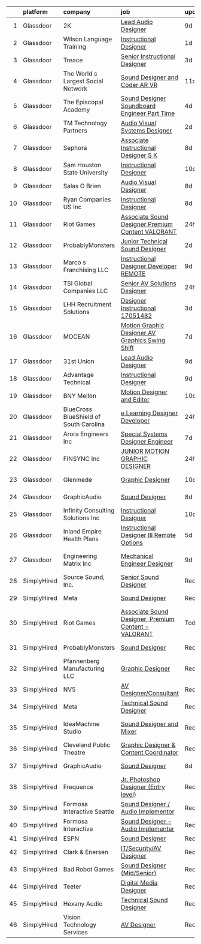 

|    | platform    | company                                | job                                                                                                                                                                                                                                                                                                                                                                                                                                                                                                                                                                                                                                                                                                                                                                                                                                                                                                                                                                                                                                                                                                                                                                        | update_time   | location              |
|---:|:------------|:---------------------------------------|:---------------------------------------------------------------------------------------------------------------------------------------------------------------------------------------------------------------------------------------------------------------------------------------------------------------------------------------------------------------------------------------------------------------------------------------------------------------------------------------------------------------------------------------------------------------------------------------------------------------------------------------------------------------------------------------------------------------------------------------------------------------------------------------------------------------------------------------------------------------------------------------------------------------------------------------------------------------------------------------------------------------------------------------------------------------------------------------------------------------------------------------------------------------------------|:--------------|:----------------------|
|  1 | Glassdoor   | 2K                                     | [Lead Audio Designer](https://www.glassdoor.com/partner/jobListing.htm?pos=109&ao=1136043&s=58&guid=000001834a39929c8faca7172c231710&src=GD_JOB_AD&t=SR&vt=w&ea=1&cs=1_b901a764&cb=1663397630885&jobListingId=1008124176706&jrtk=3-0-1gd53j4m22gpn001-1gd53j4mljm7r800-7e78213c8eb53484-)                                                                                                                                                                                                                                                                                                                                                                                                                                                                                                                                                                                                                                                                                                                                                                                                                                                                                  | 9d            | San Mateo, CA         |
|  2 | Glassdoor   | Wilson Language Training               | [Instructional Designer](https://www.glassdoor.com/partner/jobListing.htm?pos=115&ao=1136043&s=58&guid=000001834a39929c8faca7172c231710&src=GD_JOB_AD&t=SR&vt=w&cs=1_7cdab75b&cb=1663397630886&jobListingId=1008143778407&jrtk=3-0-1gd53j4m22gpn001-1gd53j4mljm7r800-162e40f75f43b1da-)                                                                                                                                                                                                                                                                                                                                                                                                                                                                                                                                                                                                                                                                                                                                                                                                                                                                                    | 1d            | Oxford, MA            |
|  3 | Glassdoor   | Treace                                 | [Senior Instructional Designer](https://www.glassdoor.com/partner/jobListing.htm?pos=123&ao=1136043&s=58&guid=000001834a39929c8faca7172c231710&src=GD_JOB_AD&t=SR&vt=w&cs=1_32cf3907&cb=1663397630887&jobListingId=1008138380104&jrtk=3-0-1gd53j4m22gpn001-1gd53j4mljm7r800-e4587e51766cda7e-)                                                                                                                                                                                                                                                                                                                                                                                                                                                                                                                                                                                                                                                                                                                                                                                                                                                                             | 3d            | Ponte Vedra Beach, FL |
|  4 | Glassdoor   | The World s Largest Social Network     | [Sound Designer and Coder  AR VR ](https://www.glassdoor.com/partner/jobListing.htm?pos=103&ao=1110586&s=58&guid=000001834a39929c8faca7172c231710&src=GD_JOB_AD&t=SR&vt=w&ea=1&cs=1_b9ed3ed4&cb=1663397630884&jobListingId=1008119621876&cpc=1CBFC3E34E2A31FF&jrtk=3-0-1gd53j4m22gpn001-1gd53j4mljm7r800-df2800d098c62329--6NYlbfkN0DSgjPPcnEdvoK3uuxfISLALE6pB1FR7YSHOr_tSg5_QGIhoz_2VqUepdcKLBLI_zSAkyoPLr8SW3qj676EQlXt7Ai3r7F6jONfntOCxFIGf2Yfv06E94neyDw3J1ys4A5IgIkfiB-swwbLbj-MClaUsrhxyvv4sIQtPUiYLb1Kpr88suSOOhSFH82JZVYQJ_TsuvWtZKPki2I--obG5YUV62Beks_hcjqS4M01t5lQG0Mxf9m7ji9OneJ2c6pzJYjRF58A-KR8vZjnP_-p_Nu13Kf8vHcWBawm11QaFIMWHcAYoP4rfhLR5qr92CTnb7Rr6NBSuTVCJBGENzdJbQ9h2vYuRNrYurRXyttWYAr9s2tMGvDwhU-wrAm1wHBXu6b32UkxDUsLlNTB5Y8Gctggv5OV2fqZHQfjCyIjmuv_8wwdFFRP29UWPogYhbDY4t1kuS3i5AyRMriDIslKsb7NbMWnGOJEEDg5ceH_9xbPa3hsf9igO7zvHiEPJJGeObpzIzsRKe42xBvvHqxnizwfRWwKO0Ua0oaMQzFer4cceF-JCA2w6yDg1kMtdj41O8UNLIr2IfJY5IbONOl4eSNC)                                                                                                                                                                                                                | 11d           | Philadelphia, PA      |
|  5 | Glassdoor   | The Episcopal Academy                  | [Sound Designer  Soundboard Engineer  Part Time ](https://www.glassdoor.com/partner/jobListing.htm?pos=112&ao=1136043&s=58&guid=000001834a39929c8faca7172c231710&src=GD_JOB_AD&t=SR&vt=w&ea=1&cs=1_9f2e9859&cb=1663397630886&jobListingId=1008134158666&jrtk=3-0-1gd53j4m22gpn001-1gd53j4mljm7r800-42249c09ee087c0a-)                                                                                                                                                                                                                                                                                                                                                                                                                                                                                                                                                                                                                                                                                                                                                                                                                                                      | 4d            | Newtown Square, PA    |
|  6 | Glassdoor   | TM Technology Partners                 | [Audio Visual Systems Designer](https://www.glassdoor.com/partner/jobListing.htm?pos=121&ao=1136043&s=58&guid=000001834a39929c8faca7172c231710&src=GD_JOB_AD&t=SR&vt=w&cs=1_61f32a4b&cb=1663397630887&jobListingId=1008139721021&jrtk=3-0-1gd53j4m22gpn001-1gd53j4mljm7r800-24ca9b2b897d3e72-)                                                                                                                                                                                                                                                                                                                                                                                                                                                                                                                                                                                                                                                                                                                                                                                                                                                                             | 2d            | Los Angeles, CA       |
|  7 | Glassdoor   | Sephora                                | [Associate Instructional Designer  S K](https://www.glassdoor.com/partner/jobListing.htm?pos=117&ao=1136043&s=58&guid=000001834a39929c8faca7172c231710&src=GD_JOB_AD&t=SR&vt=w&cs=1_5675de79&cb=1663397630886&jobListingId=1008126719435&jrtk=3-0-1gd53j4m22gpn001-1gd53j4mljm7r800-60d1cc6d4027bf2d-)                                                                                                                                                                                                                                                                                                                                                                                                                                                                                                                                                                                                                                                                                                                                                                                                                                                                     | 8d            | San Francisco, CA     |
|  8 | Glassdoor   | Sam Houston State University           | [Instructional Designer](https://www.glassdoor.com/partner/jobListing.htm?pos=122&ao=1136043&s=58&guid=000001834a39929c8faca7172c231710&src=GD_JOB_AD&t=SR&vt=w&cs=1_60463ac3&cb=1663397630887&jobListingId=1008121402408&jrtk=3-0-1gd53j4m22gpn001-1gd53j4mljm7r800-ee095d1b2af28472-)                                                                                                                                                                                                                                                                                                                                                                                                                                                                                                                                                                                                                                                                                                                                                                                                                                                                                    | 10d           | Huntsville, TX        |
|  9 | Glassdoor   | Salas O Brien                          | [Audio Visual Designer](https://www.glassdoor.com/partner/jobListing.htm?pos=118&ao=1136043&s=58&guid=000001834a39929c8faca7172c231710&src=GD_JOB_AD&t=SR&vt=w&cs=1_01478e51&cb=1663397630886&jobListingId=1008127661035&jrtk=3-0-1gd53j4m22gpn001-1gd53j4mljm7r800-1c4c5d053dfe58e8-)                                                                                                                                                                                                                                                                                                                                                                                                                                                                                                                                                                                                                                                                                                                                                                                                                                                                                     | 8d            | San Diego, CA         |
| 10 | Glassdoor   | Ryan Companies US  Inc                 | [Instructional Designer](https://www.glassdoor.com/partner/jobListing.htm?pos=126&ao=1136043&s=58&guid=000001834a39929c8faca7172c231710&src=GD_JOB_AD&t=SR&vt=w&cs=1_4aec3d47&cb=1663397630887&jobListingId=1008126784775&jrtk=3-0-1gd53j4m22gpn001-1gd53j4mljm7r800-b59d6cb3c11aac7d-)                                                                                                                                                                                                                                                                                                                                                                                                                                                                                                                                                                                                                                                                                                                                                                                                                                                                                    | 8d            | Tampa, FL             |
| 11 | Glassdoor   | Riot Games                             | [Associate Sound Designer  Premium Content   VALORANT](https://www.glassdoor.com/partner/jobListing.htm?pos=106&ao=1136043&s=58&guid=000001834a39929c8faca7172c231710&src=GD_JOB_AD&t=SR&vt=w&ea=1&cs=1_050567d8&cb=1663397630885&jobListingId=1008145203524&jrtk=3-0-1gd53j4m22gpn001-1gd53j4mljm7r800-bf4ac2655378ccc9-)                                                                                                                                                                                                                                                                                                                                                                                                                                                                                                                                                                                                                                                                                                                                                                                                                                                 | 24h           | Los Angeles, CA       |
| 12 | Glassdoor   | ProbablyMonsters                       | [Junior Technical Sound Designer](https://www.glassdoor.com/partner/jobListing.htm?pos=107&ao=1136043&s=58&guid=000001834a39929c8faca7172c231710&src=GD_JOB_AD&t=SR&vt=w&cs=1_a78e87ec&cb=1663397630885&jobListingId=1008140385415&jrtk=3-0-1gd53j4m22gpn001-1gd53j4mljm7r800-f3beb6d3f2e606d8-)                                                                                                                                                                                                                                                                                                                                                                                                                                                                                                                                                                                                                                                                                                                                                                                                                                                                           | 2d            | Bellevue, WA          |
| 13 | Glassdoor   | Marco s Franchising  LLC               | [Instructional Designer   Developer  REMOTE ](https://www.glassdoor.com/partner/jobListing.htm?pos=120&ao=1136043&s=58&guid=000001834a39929c8faca7172c231710&src=GD_JOB_AD&t=SR&vt=w&ea=1&cs=1_efad8dbf&cb=1663397630887&jobListingId=1008123909874&jrtk=3-0-1gd53j4m22gpn001-1gd53j4mljm7r800-179993f528310a51-)                                                                                                                                                                                                                                                                                                                                                                                                                                                                                                                                                                                                                                                                                                                                                                                                                                                          | 9d            | Houston, TX           |
| 14 | Glassdoor   | TSI Global Companies  LLC              | [Senior AV Solutions Designer](https://www.glassdoor.com/partner/jobListing.htm?pos=101&ao=1110586&s=58&guid=000001834a39929c8faca7172c231710&src=GD_JOB_AD&t=SR&vt=w&ea=1&cs=1_e02651bb&cb=1663397630884&jobListingId=1008145247944&cpc=608BEFD8E68346F1&jrtk=3-0-1gd53j4m22gpn001-1gd53j4mljm7r800-72a49cc44c2a9b53--6NYlbfkN0AWNeWD9j0Anv7cu0YAx4MRGy5lC57LhfIKHhakuygoFZsmJVT3Vtr7EKWpGdon56tUc0rTwbciHTVagh8Jphy3xmDJzFtO3mFvEMQTJg2Rbc4mIwO275TnRSqemZkdjQwR2GDECDxAVwLm8SQEe9m_3D1rEhSv2GLxT0Jvpk6mFAtTOQMA6CoiLbMCZGf6XD7-zKQd8nBYYs7gPvvlmKIwSWOMDcGDSRgdqN-5CGvOlLc8ObDmxuE3pz8IVeDZaO0I_OLUQ2WW-DKhejd1HhorAVVB0XNIngqyqWbY-EXbnECJw51UlVgbUZP3STNqZMcj4nw7neLjNgxbXESEkTMkugVnB0ARbn-IixLmkOTziSjMzMD0Qc09IC0JH8zOYvs7Kr7TE16yXn5UAN5Q58Z4s5rfdzFpNO9iRxk37uXEo6IyGQ6SgNgQUwXLMX5FavxVVvNzkYBK1qVdcL3nzXIa_aDdnIpEuqIu4motHzk_JC8exxYjdgZM0h55keY8tVcPiBmrf8PYuw%3D%3D)                                                                                                                                                                                                                                                                                        | 24h           | Saint Charles, MO     |
| 15 | Glassdoor   | LHH Recruitment Solutions              | [Designer Instructional   17051482](https://www.glassdoor.com/partner/jobListing.htm?pos=105&ao=1110586&s=58&guid=000001834a39929c8faca7172c231710&src=GD_JOB_AD&t=SR&vt=w&ea=1&cs=1_1f9ada59&cb=1663397630885&jobListingId=1008137042716&cpc=2CAED5C921A5F994&jrtk=3-0-1gd53j4m22gpn001-1gd53j4mljm7r800-2aa447e5047c789e--6NYlbfkN0A_GD1K3dzeu7WcKnsm6RLSD1_QV-mkIht0EvhowBp1RB3nB2zK51B7Vjdo850qtD1zI0bLXqkhk5eMQWDNPpBVPUx78uSYMjgYdpe3n1AZlUZi6Pk9udar78uBELI9eO2RZmhaKsfKwP7b_qiU2dfjBZJFkI9vzl9x6UNnUJilwEi0tziGlQV9DoL4Za79d5PXd8I7I5-ey_WzyZJS6uRnrpGIP_oMPSnmdKDwhPSPDytC_ynoBASvdrju1H5-diL2CXpaApdV4dstr2IT-Az-iR4ahXiNX3BhSAvs07KiVPiCKH2HGl-yXmdSLh7KUoSOABGRq6GAilV1Cesm_q1_Lc2lYrLYzKsmzOyl93bRKoYHmde66TlMzQlxfBbZwuhVyVAjbsAJOEzOpkqaakDGHyd4j8HfQIFRjrzGppi3aRoQIAJ7_KZzVoBlh8GvRbCY6wDN-UaT8_vTVolMbCyrxD_RCYKw2o0w144sjMNr8xcnvXOxkik60mIwFKZfJ73Kgj4STfwunQtlsnOEXi7JdkLdC_U9VBi8SnJMznAd35WCS8ylsZe5ybe3blBvGCKAbJVxoe65yulYkcav-s6oRlPQLPwW_aLV2j2l51O8jnPrFADQNFN8LcS7-J5ZhQPfpd3sDeEPGohR3eJe0sJ09qEUACdGeXlO7MItphRwdSD9wnSLpZ9ZZe2caUWa8W07RRGBUaFswGsRHD0Dhlf2kv49kB4RSjuvv8tfKgoo8xui9SV0mSMTvY3eS8dvaeoVMqb71p01YZFyzaPc_rhnWvzi7HJ7m24%3D) | 3d            | Los Angeles, CA       |
| 16 | Glassdoor   | MOCEAN                                 | [Motion Graphic Designer  AV Graphics  Swing Shift ](https://www.glassdoor.com/partner/jobListing.htm?pos=127&ao=1136043&s=58&guid=000001834a39929c8faca7172c231710&src=GD_JOB_AD&t=SR&vt=w&ea=1&cs=1_14bec31a&cb=1663397630888&jobListingId=1008128808362&jrtk=3-0-1gd53j4m22gpn001-1gd53j4mljm7r800-f8e885a91c294fbf-)                                                                                                                                                                                                                                                                                                                                                                                                                                                                                                                                                                                                                                                                                                                                                                                                                                                   | 7d            | Los Angeles, CA       |
| 17 | Glassdoor   | 31st Union                             | [Lead Audio Designer](https://www.glassdoor.com/partner/jobListing.htm?pos=111&ao=1136043&s=58&guid=000001834a39929c8faca7172c231710&src=GD_JOB_AD&t=SR&vt=w&cs=1_86051078&cb=1663397630885&jobListingId=1008124176707&jrtk=3-0-1gd53j4m22gpn001-1gd53j4mljm7r800-1eb63b73c13be9d5-)                                                                                                                                                                                                                                                                                                                                                                                                                                                                                                                                                                                                                                                                                                                                                                                                                                                                                       | 9d            | San Mateo, CA         |
| 18 | Glassdoor   | Advantage Technical                    | [Instructional Designer](https://www.glassdoor.com/partner/jobListing.htm?pos=104&ao=1110586&s=58&guid=000001834a39929c8faca7172c231710&src=GD_JOB_AD&t=SR&vt=w&ea=1&cs=1_864fb82d&cb=1663397630885&jobListingId=1008123549496&cpc=155EB9D5185558AF&jrtk=3-0-1gd53j4m22gpn001-1gd53j4mljm7r800-79a2190befb40fcd--6NYlbfkN0CQRQ3eiV4YWjrRS1ho7HVQ9JO8v6Fb3eU0yDOJbdOiEguntuRlpE4-_N6DYLNj-GoNQvdqsFgbJvNe9_xkG5pkKIJCPS76-j_57s6zVdR3O5cws1JqDBbPLWg5Bg8e6qOwD4e-y-dVMmhC5dIr2Uq-uT2VDPXRG_WxEheCyS2TcL-lIFrO3vaNteXV6Mcc3sSlPXdeyFu_bf4pBlS8I3ry1CedfWBAIgXYTShPb-MsgMO_InAMo2kd1g-Nj36s1OAA9C08Qsp0rccJiHJWAbhbhGgrDBKc6hfDoDGOdHuOBuNB0cxBnJvhWFcSleeAGQE0qtu_Xp4mro0bd3vWoE3sv-419NrShQVU9Dobq-juaV1w4gXhXKRHzL_aiVdx4et7B6hCQQ0H7NBnT41v3pzyMtBuvHsZ9XADuKmW7M_5kvhKU4NwTSfC86q4YUmxg9SDctkyh5XX3mFf_SpZmSn08KJzjrJ9da9qv74L1cpQa15gGcpfR9_olSLuIcrSCLwt7hVha_-QTbG6ReorxjQqpzCQPC69xAnujFOIpz6ZM8qrCWtZ586PBXrbRIIw0QCdBV8jtRxpJw%3D%3D)                                                                                                                                                                                                                              | 9d            | Santa Ana, CA         |
| 19 | Glassdoor   | BNY Mellon                             | [Motion Designer and Editor](https://www.glassdoor.com/partner/jobListing.htm?pos=113&ao=1136043&s=58&guid=000001834a39929c8faca7172c231710&src=GD_JOB_AD&t=SR&vt=w&cs=1_b206d1fb&cb=1663397630886&jobListingId=1008121553539&jrtk=3-0-1gd53j4m22gpn001-1gd53j4mljm7r800-843eceb987bbdaee-)                                                                                                                                                                                                                                                                                                                                                                                                                                                                                                                                                                                                                                                                                                                                                                                                                                                                                | 10d           | New York, NY          |
| 20 | Glassdoor   | BlueCross BlueShield of South Carolina | [e Learning Designer Developer](https://www.glassdoor.com/partner/jobListing.htm?pos=114&ao=1136043&s=58&guid=000001834a39929c8faca7172c231710&src=GD_JOB_AD&t=SR&vt=w&cs=1_82964670&cb=1663397630886&jobListingId=1008145516968&jrtk=3-0-1gd53j4m22gpn001-1gd53j4mljm7r800-9452b3a012cab7e5-)                                                                                                                                                                                                                                                                                                                                                                                                                                                                                                                                                                                                                                                                                                                                                                                                                                                                             | 24h           | Columbia, SC          |
| 21 | Glassdoor   | Arora Engineers  Inc                   | [Special Systems Designer Engineer](https://www.glassdoor.com/partner/jobListing.htm?pos=124&ao=1136043&s=58&guid=000001834a39929c8faca7172c231710&src=GD_JOB_AD&t=SR&vt=w&cs=1_f1587fcc&cb=1663397630887&jobListingId=1008128888264&jrtk=3-0-1gd53j4m22gpn001-1gd53j4mljm7r800-d66c6d5078097ade-)                                                                                                                                                                                                                                                                                                                                                                                                                                                                                                                                                                                                                                                                                                                                                                                                                                                                         | 7d            | Philadelphia, PA      |
| 22 | Glassdoor   | FINSYNC Inc                            | [JUNIOR MOTION   GRAPHIC DESIGNER](https://www.glassdoor.com/partner/jobListing.htm?pos=108&ao=1136043&s=58&guid=000001834a39929c8faca7172c231710&src=GD_JOB_AD&t=SR&vt=w&ea=1&cs=1_cda673af&cb=1663397630885&jobListingId=1008145128829&jrtk=3-0-1gd53j4m22gpn001-1gd53j4mljm7r800-d89296cd693229af-)                                                                                                                                                                                                                                                                                                                                                                                                                                                                                                                                                                                                                                                                                                                                                                                                                                                                     | 24h           | Remote                |
| 23 | Glassdoor   | Glenmede                               | [Graphic Designer](https://www.glassdoor.com/partner/jobListing.htm?pos=125&ao=1136043&s=58&guid=000001834a39929c8faca7172c231710&src=GD_JOB_AD&t=SR&vt=w&cs=1_84fd328f&cb=1663397630887&jobListingId=1008120167021&jrtk=3-0-1gd53j4m22gpn001-1gd53j4mljm7r800-3e91885d2c2de0de-)                                                                                                                                                                                                                                                                                                                                                                                                                                                                                                                                                                                                                                                                                                                                                                                                                                                                                          | 10d           | Philadelphia, PA      |
| 24 | Glassdoor   | GraphicAudio                           | [Sound Designer](https://www.glassdoor.com/partner/jobListing.htm?pos=110&ao=1136043&s=58&guid=000001834a39929c8faca7172c231710&src=GD_JOB_AD&t=SR&vt=w&ea=1&cs=1_36d1e557&cb=1663397630885&jobListingId=1008125971583&jrtk=3-0-1gd53j4m22gpn001-1gd53j4mljm7r800-aed320a76da8de40-)                                                                                                                                                                                                                                                                                                                                                                                                                                                                                                                                                                                                                                                                                                                                                                                                                                                                                       | 8d            | Derwood, MD           |
| 25 | Glassdoor   | Infinity Consulting Solutions  Inc     | [Instructional Designer](https://www.glassdoor.com/partner/jobListing.htm?pos=116&ao=1136043&s=58&guid=000001834a39929c8faca7172c231710&src=GD_JOB_AD&t=SR&vt=w&cs=1_90178314&cb=1663397630886&jobListingId=1008121239811&jrtk=3-0-1gd53j4m22gpn001-1gd53j4mljm7r800-60620a5bf894c743-)                                                                                                                                                                                                                                                                                                                                                                                                                                                                                                                                                                                                                                                                                                                                                                                                                                                                                    | 10d           | Santa Ana, CA         |
| 26 | Glassdoor   | Inland Empire Health Plans             | [Instructional Designer III  Remote Options ](https://www.glassdoor.com/partner/jobListing.htm?pos=119&ao=1136043&s=58&guid=000001834a39929c8faca7172c231710&src=GD_JOB_AD&t=SR&vt=w&cs=1_f2327e6e&cb=1663397630887&jobListingId=1008132531880&jrtk=3-0-1gd53j4m22gpn001-1gd53j4mljm7r800-09507dc291c9bdbc-)                                                                                                                                                                                                                                                                                                                                                                                                                                                                                                                                                                                                                                                                                                                                                                                                                                                               | 5d            | Rancho Cucamonga, CA  |
| 27 | Glassdoor   | Engineering Matrix  Inc                | [Mechanical Engineer Designer](https://www.glassdoor.com/partner/jobListing.htm?pos=102&ao=1110586&s=58&guid=000001834a39929c8faca7172c231710&src=GD_JOB_AD&t=SR&vt=w&ea=1&cs=1_974ad9c7&cb=1663397630884&jobListingId=1008123724583&cpc=F45C15D234B746DE&jrtk=3-0-1gd53j4m22gpn001-1gd53j4mljm7r800-901010cfb63e776f--6NYlbfkN0AE6kI8qYx2uMKxROzmZml3fUtbU4ewGNlEcRTIUQOe2Wug8zCFZp9fraC-6E61ex1TvyJoq-0vIBGpf8z80_eAi_fpoE0ILt7J-56lITNcDhN-m13cFfrVjo_HG-oVTtiBJNygU6-O7anEy_gyvxKJ2y5CBYa_EOWahELE1RI14hghBMFH3GIwpvrNKfanCBXIu1Er4tl86q73Ib4lawyvXW46QOu-5g7OhyBeDyOL5gOFpC_RnVpS6fmi4_p9GQJnuAxRT8ZF4_-O_423mmANdcWKRGJUYxa19FsVr1Zv88uI3zkVYH6xUxeIBcae3dvkhqMNS7dqnXg4rHhf4fHQO_mnrcwT6LjKX2xzhTlttcJF9qn9gGKcN9-pueSB4hRM-xfd0gTDGkEnWnw71uCknlLngJSC-h6yjT-2Zb724WwaoUGTu03iHQRTfGLDQB-lTnmmiXrGOLjb1Zfxgacwq_BNsiK93_Hk-kNhA7OqRrlfB7TRSZVieJOq6esSsoAuXMzg17q_ZQ%3D%3D)                                                                                                                                                                                                                                                                                        | 9d            | Saint Petersburg, FL  |
| 28 | SimplyHired | Source Sound, Inc.                     | [Senior Sound Designer](https://www.simplyhired.com/job/mw3datBFZnSnzm3SFniNFlYC60OHbjYX1kgvM61bk-lO-0QBaaabnQ?q=sound+designer)                                                                                                                                                                                                                                                                                                                                                                                                                                                                                                                                                                                                                                                                                                                                                                                                                                                                                                                                                                                                                                           | Recently      | Remote                |
| 29 | SimplyHired | Meta                                   | [Sound Designer](https://www.simplyhired.com/job/B9jC5ZTtxgxvAo0pHZYEFQSV4L3HIbn0ieWkkGRZxYJtVOoKOsaAXg?q=sound+designer)                                                                                                                                                                                                                                                                                                                                                                                                                                                                                                                                                                                                                                                                                                                                                                                                                                                                                                                                                                                                                                                  | Recently      | Remote +3 locations   |
| 30 | SimplyHired | Riot Games                             | [Associate Sound Designer, Premium Content - VALORANT](https://www.simplyhired.com/job/gJwmeOxVBaqaD6KmYSRxxawueqYT0SFmiBJg6tbjIOqXQ4QbSQI2xw?q=sound+designer)                                                                                                                                                                                                                                                                                                                                                                                                                                                                                                                                                                                                                                                                                                                                                                                                                                                                                                                                                                                                            | Today         | Los Angeles, CA       |
| 31 | SimplyHired | ProbablyMonsters                       | [Sound Designer](https://www.simplyhired.com/job/xVZJO_x3JeDs2LzkkChu67VPgLeiK5h9tRK2JmP1MyniH3CkM-Yu_A?q=sound+designer)                                                                                                                                                                                                                                                                                                                                                                                                                                                                                                                                                                                                                                                                                                                                                                                                                                                                                                                                                                                                                                                  | Recently      | Bellevue, WA          |
| 32 | SimplyHired | Pfannenberg Manufacturing LLC          | [Graphic Designer](https://www.simplyhired.com/job/eAQh0BnP_VfSJEX4vFH_cC2uJOdwE6XReAdesAQneAb4Q-ioZBCl_g?q=sound+designer)                                                                                                                                                                                                                                                                                                                                                                                                                                                                                                                                                                                                                                                                                                                                                                                                                                                                                                                                                                                                                                                | Recently      | Lancaster, NY         |
| 33 | SimplyHired | NV5                                    | [AV Designer/Consultant](https://www.simplyhired.com/job/4NDOFxz6AaFE4t7vXtn8KviBkemSb7tVhSuOUA08TCc4fQsAg3fr5Q?q=sound+designer)                                                                                                                                                                                                                                                                                                                                                                                                                                                                                                                                                                                                                                                                                                                                                                                                                                                                                                                                                                                                                                          | Recently      | Arlington, TX         |
| 34 | SimplyHired | Meta                                   | [Technical Sound Designer](https://www.simplyhired.com/job/oco7H6Ee0Yxz6K9VIiOUQp7tKcmX8AQ3dqDzLrGeud9lf03NDEY6mg?q=sound+designer)                                                                                                                                                                                                                                                                                                                                                                                                                                                                                                                                                                                                                                                                                                                                                                                                                                                                                                                                                                                                                                        | Recently      | Remote                |
| 35 | SimplyHired | IdeaMachine Studio                     | [Sound Designer and Mixer](https://www.simplyhired.com/job/3_cnKWbKCzfz8K406esix9aXeGkS2iLw6vp3jwYHfDLUWBO0TV9GDQ?q=sound+designer)                                                                                                                                                                                                                                                                                                                                                                                                                                                                                                                                                                                                                                                                                                                                                                                                                                                                                                                                                                                                                                        | Recently      | San Francisco, CA     |
| 36 | SimplyHired | Cleveland Public Theatre               | [Graphic Designer & Content Coordinator](https://www.simplyhired.com/job/qQIJcx0HLDCJZdq7ujBDqivOHusAAGyqj-2r8VZ2KC__bBHXu7GpEg?q=sound+designer)                                                                                                                                                                                                                                                                                                                                                                                                                                                                                                                                                                                                                                                                                                                                                                                                                                                                                                                                                                                                                          | Recently      | Cleveland, OH         |
| 37 | SimplyHired | GraphicAudio                           | [Sound Designer](https://www.simplyhired.com/job/mkNe1-Yl_daW_vFnBGDL1JzxBa80kymLOfH4l8TvM9ifAvxRJhmcjw?q=sound+designer)                                                                                                                                                                                                                                                                                                                                                                                                                                                                                                                                                                                                                                                                                                                                                                                                                                                                                                                                                                                                                                                  | 8d            | Derwood, MD           |
| 38 | SimplyHired | Frequence                              | [Jr. Photoshop Designer (Entry level)](https://www.simplyhired.com/job/dk_2wWts5Sho9ibIYPoY7yDcDBCvZR4xtjSSYdJQghKdq9mlVvhh-w?q=sound+designer)                                                                                                                                                                                                                                                                                                                                                                                                                                                                                                                                                                                                                                                                                                                                                                                                                                                                                                                                                                                                                            | Recently      | Remote                |
| 39 | SimplyHired | Formosa Interactive Seattle            | [Sound Designer / Audio Implementor](https://www.simplyhired.com/job/vlF4rzpIgemNyADbSUoWC36FtYYh2ouWspqfTFtuxzveh07-6RCwmg?q=sound+designer)                                                                                                                                                                                                                                                                                                                                                                                                                                                                                                                                                                                                                                                                                                                                                                                                                                                                                                                                                                                                                              | Recently      | Seattle, WA           |
| 40 | SimplyHired | Formosa Interactive                    | [Sound Designer - Audio Implementer](https://www.simplyhired.com/job/E63_BRjyLumhk01Bv7mOuaoR0vafXGhLD-NTsS2e6CEpoHi4FvqYnw?q=sound+designer)                                                                                                                                                                                                                                                                                                                                                                                                                                                                                                                                                                                                                                                                                                                                                                                                                                                                                                                                                                                                                              | Recently      | Burbank, CA           |
| 41 | SimplyHired | ESPN                                   | [Sound Designer](https://www.simplyhired.com/job/-pQTL77CSRSoogkAPIImoniIHQxPXM21wAqOE09JhGOiN3sPS6ZjRg?q=sound+designer)                                                                                                                                                                                                                                                                                                                                                                                                                                                                                                                                                                                                                                                                                                                                                                                                                                                                                                                                                                                                                                                  | Recently      | Bristol, CT           |
| 42 | SimplyHired | Clark & Enersen                        | [IT/Security/AV Designer](https://www.simplyhired.com/job/QI3sJy3KuF9cTKMQg9j5n_kcYfDVK4FnyzODuAXO5SJ1Wsy3tWDkuA?q=sound+designer)                                                                                                                                                                                                                                                                                                                                                                                                                                                                                                                                                                                                                                                                                                                                                                                                                                                                                                                                                                                                                                         | Recently      | Fort Collins, CO      |
| 43 | SimplyHired | Bad Robot Games                        | [Sound Designer (Mid/Senior)](https://www.simplyhired.com/job/5k7lNxd5mPx4SDP11_bQMCoaI3zXskx9LCyK6sAv6bc57TMyAoaPVQ?q=sound+designer)                                                                                                                                                                                                                                                                                                                                                                                                                                                                                                                                                                                                                                                                                                                                                                                                                                                                                                                                                                                                                                     | Recently      | Santa Monica, CA      |
| 44 | SimplyHired | Teeter                                 | [Digital Media Designer](https://www.simplyhired.com/job/jFCzDrwAH8eMKhTfDHaqJ5UOnbVAP0OeTC69zWsuiw0vQMQTbaxvvg?q=sound+designer)                                                                                                                                                                                                                                                                                                                                                                                                                                                                                                                                                                                                                                                                                                                                                                                                                                                                                                                                                                                                                                          | Recently      | Bonney Lake, WA       |
| 45 | SimplyHired | Hexany Audio                           | [Technical Sound Designer](https://www.simplyhired.com/job/iD9HzTTZ2IYC2pBE2fqT2eCkfmWXGaM5qD7yfsUft_olx4lh9pYVaw?q=sound+designer)                                                                                                                                                                                                                                                                                                                                                                                                                                                                                                                                                                                                                                                                                                                                                                                                                                                                                                                                                                                                                                        | Recently      | Bell Gardens, CA      |
| 46 | SimplyHired | Vision Technology Services             | [AV Designer](https://www.simplyhired.com/job/FM33unODoRlbr9-go1TksJlH4AHhb4Gk90F4WSCLKHWyNgcbp3vuSQ?q=sound+designer)                                                                                                                                                                                                                                                                                                                                                                                                                                                                                                                                                                                                                                                                                                                                                                                                                                                                                                                                                                                                                                                     | Recently      | Owings Mills, MD      |